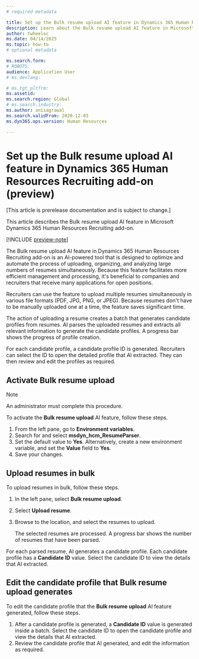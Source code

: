 ```yaml
---
# required metadata

title: Set up the Bulk resume upload AI feature in Dynamics 365 Human Resources Recruiting add-on (preview)
description: Learn about the Bulk resume upload AI feature in Microsoft Dynamics 365 Human Resources Recruiting add-on.
author: twheeloc
ms.date: 04/14/2025
ms.topic: how-to
# optional metadata

ms.search.form: 
# ROBOTS: 
audience: Application User
# ms.devlang: 

# ms.tgt_pltfrm: 
ms.assetid: 
ms.search.region: Global
# ms.search.industry: 
ms.author: anisagrawal
ms.search.validFrom: 2020-12-03
ms.dyn365.ops.version: Human Resources

---
```


# Set up the Bulk resume upload AI feature in Dynamics 365 Human Resources Recruiting add-on (preview)

[This article is prerelease documentation and is subject to change.]

This article describes the Bulk resume upload AI feature in Microsoft Dynamics 365 Human Resources Recruiting add-on.

[!INCLUDE [preview-note](~/../shared-content/shared/preview-includes/preview-note-d365.md)]

The Bulk resume upload AI feature in Dynamics 365 Human Resources Recruiting add-on is an AI-powered tool that is designed to optimize and automate the process of uploading, organizing, and analyzing large numbers of resumes simultaneously. Because this feature facilitates more efficient management and processing, it's beneficial to companies and recruiters that receive many applications for open positions.

Recruiters can use the feature to upload multiple resumes simultaneously in various file formats (PDF, JPG, PNG, or JPEG). Because resumes don't have to be manually uploaded one at a time, the feature saves significant time.

The action of uploading a resume creates a batch that generates candidate profiles from resumes. AI parses the uploaded resumes and extracts all relevant information to generate the candidate profiles. A progress bar shows the progress of profile creation.

For each candidate profile, a candidate profile ID is generated. Recruiters can select the ID to open the detailed profile that AI extracted. They can then review and edit the profiles as required.

## Activate Bulk resume upload

> [!NOTE]
> An administrator must complete this procedure.

To activate the **Bulk resume upload** AI feature, follow these steps.

1. From the left pane, go to **Environment variables**.
1. Search for and select **msdyn_hcm_ResumeParser**.
1. Set the default value to **Yes**. Alternatively, create a new environment variable, and set the **Value** field to **Yes**.
1. Save your changes.

## Upload resumes in bulk

To upload resumes in bulk, follow these steps.

1. In the left pane, select **Bulk resume upload**.
1. Select **Upload resume**.
1. Browse to the location, and select the resumes to upload.

    The selected resumes are processed. A progress bar shows the number of resumes that have been parsed.

For each parsed resume, AI generates a candidate profile. Each candidate profile has a **Candidate ID** value. Select the candidate ID to view the details that AI extracted.

## Edit the candidate profile that Bulk resume upload generates

To edit the candidate profile that the **Bulk resume upload** AI feature generated, follow these steps.

1. After a candidate profile is generated, a **Candidate ID** value is generated inside a batch. Select the candidate ID to open the candidate profile and view the details that AI extracted. 
1. Review the candidate profile that AI generated, and edit the information as required.

